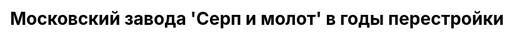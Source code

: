 ---
title: "Московский завода 'Серп и молот' в годы перестройки"
js: "/js"
css: "/css/base.css"
draft: false
description: "В начале 1990-х годов предприятие оказалось на грани банкротсва, но сумело на какое-то время продолеть возникшие трудности. Производство вновь наладилось, а в некоторых областях 'Серп и молот' и вовсе оставался монополистом на российском рынке"
partial: "chapter_6.html"
type: "static"
order: 6
---